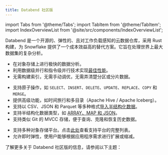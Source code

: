 ```yaml
---
title: Databend 社区版
---
```

import Tabs from '@theme/Tabs';
import TabItem from '@theme/TabItem';
import IndexOverviewList from '@site/src/components/IndexOverviewList';

Databend 是一个开源的、弹性的、且对工作负载感知的云数据仓库，采用 Rust 构建，为 Snowflake 提供了一个成本效益高的替代方案。它旨在处理世界上最大数据集的复杂分析。

<Tabs groupId="whydatabend">
<TabItem value="Performance" label="性能">

- 在对象存储上进行极快的数据分析。
- 利用数据级并行和指令级并行技术实现[最佳性能](https://benchmark.clickhouse.com/)。
- 无需构建索引，无需手动调优，无需弄清楚分区或分片数据。

</TabItem>

<TabItem value="Data Manipulation" label="数据操作">

- 支持原子操作，如 `SELECT`、`INSERT`、`DELETE`、`UPDATE`、`REPLACE`、`COPY` 和 `MERGE`。
- 提供高级功能，如时间旅行和多目录（Apache Hive / Apache Iceberg）。
- 支持以 CSV、JSON 和 Parquet 等多种格式[导入半结构化数据](/guides/load-data/load)。
- 支持半结构化数据类型，如 [ARRAY、MAP 和 JSON](/sql/sql-reference/data-types/)。
- 支持类似 Git 的 MVCC 存储，便于查询、克隆和恢复历史数据。

</TabItem>

<TabItem value="Object Storage" label="对象存储">

- 支持多种对象存储平台。点击[此处](../../../10-deploy/01-deploy/00-understanding-deployment-modes.md#supported-object-storage)查看支持平台的完整列表。
- 允许即时弹性，使用户能够根据应用程序需求进行扩展或缩减。

</TabItem>
</Tabs>

了解更多关于 Databend 社区版的信息，请参阅以下主题：

<IndexOverviewList />